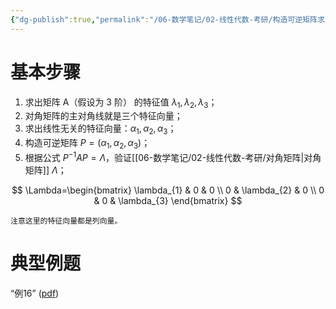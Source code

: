 ```yaml
---
{"dg-publish":true,"permalink":"/06-数学笔记/02-线性代数-考研/构造可逆矩阵求对角矩阵/","tags":["personal/blog","线性代数/特征值"]}
---
```


# 基本步骤
1. 求出矩阵 A（假设为 3 阶） 的特征值 $\displaystyle \lambda_{1},\lambda_{2},\lambda_{3}$；
2. 对角矩阵的主对角线就是三个特征向量；
3. 求出线性无关的特征向量：$\displaystyle \alpha_{1},\alpha_{2},\alpha_{3}$；
4. 构造可逆矩阵 $\displaystyle P=(\alpha_{1},\alpha_{2},\alpha_{3})$；
5. 根据公式 $\displaystyle P^{-1}AP=\Lambda$，验证[[06-数学笔记/02-线性代数-考研/对角矩阵\|对角矩阵]] $\displaystyle \Lambda$；

$$
\Lambda=\begin{bmatrix}
\lambda_{1} & 0 & 0 \\
0 & \lambda_{2} & 0 \\
0 & 0 & \lambda_{3}
\end{bmatrix}
$$


```ad-tip
注意这里的特征向量都是列向量。
```


# 典型例题
“例16” ([pdf](zotero://open-pdf/library/items/QUEI6CJQ?page=293&annotation=AXZCLL53))
